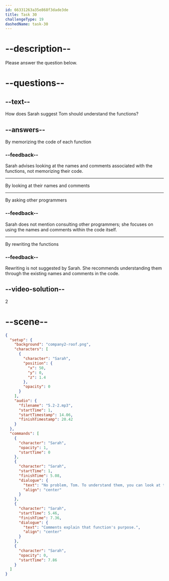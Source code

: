 ```yaml
---
id: 66331263a35e868f3dade3de
title: Task 30
challengeType: 19
dashedName: task-30
---
```


<!-- (Audio) Sarah: No problem, Tom. To understand them, you can look at their names and comments. Comments explain that function's purpose. -->

# --description--

Please answer the question below.

# --questions--

## --text--

How does Sarah suggest Tom should understand the functions?

## --answers--

By memorizing the code of each function

### --feedback--

Sarah advises looking at the names and comments associated with the functions, not memorizing their code.

---

By looking at their names and comments

---

By asking other programmers

### --feedback--

Sarah does not mention consulting other programmers; she focuses on using the names and comments within the code itself.

---

By rewriting the functions

### --feedback--

Rewriting is not suggested by Sarah. She recommends understanding them through the existing names and comments in the code.

## --video-solution--

2

# --scene--

```json
{
  "setup": {
    "background": "company2-roof.png",
    "characters": [
      {
        "character": "Sarah",
        "position": {
          "x": 50,
          "y": 0,
          "z": 1.4
        },
        "opacity": 0
      }
    ],
    "audio": {
      "filename": "5.2-2.mp3",
      "startTime": 1,
      "startTimestamp": 14.06,
      "finishTimestamp": 20.42
    }
  },
  "commands": [
    {
      "character": "Sarah",
      "opacity": 1,
      "startTime": 0
    },
    {
      "character": "Sarah",
      "startTime": 1,
      "finishTime": 5.08,
      "dialogue": {
        "text": "No problem, Tom. To understand them, you can look at their names and comments.",
        "align": "center"
      }
    },
    {
      "character": "Sarah",
      "startTime": 5.46,
      "finishTime": 7.36,
      "dialogue": {
        "text": "Comments explain that function's purpose.",
        "align": "center"
      }
    },
    {
      "character": "Sarah",
      "opacity": 0,
      "startTime": 7.86
    }
  ]
}
```
